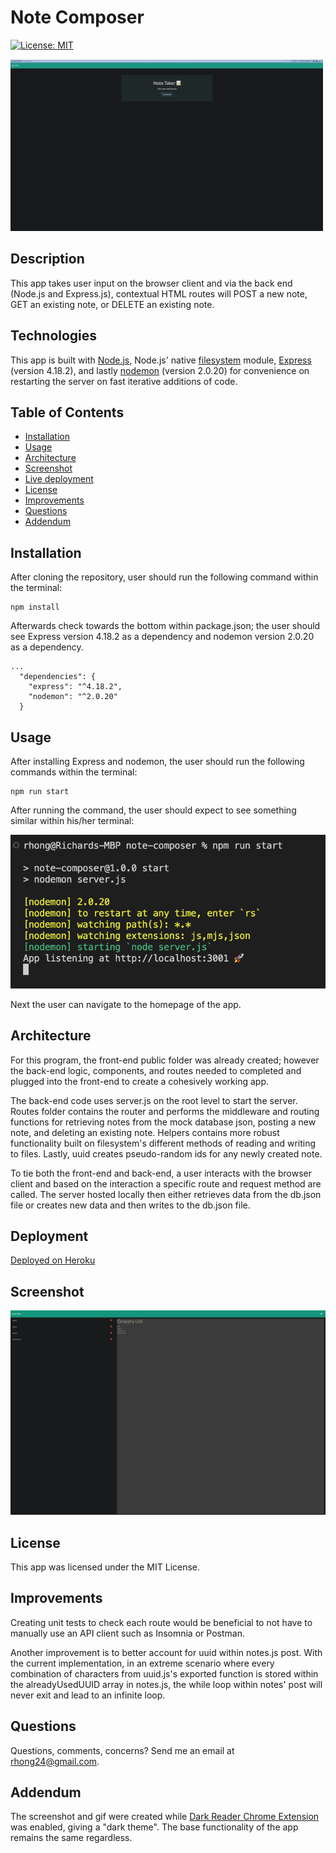 # Note Composer

[![License: MIT](https://img.shields.io/badge/License-MIT-yellow.svg)](https://opensource.org/licenses/MIT)

![Note Composer Demo gif](./assets/images/demo.gif)


## Description
This app takes user input on the browser client and via the back end (Node.js and Express.js), contextual HTML routes will POST a new note, GET an existing note, or DELETE an existing note. 


## Technologies
This app is built with [Node.js](https://nodejs.org/en/), Node.js' native [filesystem](https://nodejs.org/api/fs.html) module, [Express](https://expressjs.com/) (version 4.18.2), and lastly [nodemon](https://www.npmjs.com/package/nodemon) (version 2.0.20) for convenience on restarting the server on fast iterative additions of code.


## Table of Contents
  - [Installation](#installation)
  - [Usage](#usage)
  - [Architecture](#architecture)
  - [Screenshot](#screenshot)
  - [Live deployment](#deployment)
  - [License](#license)
  - [Improvements](#improvements)
  - [Questions](#questions)
  - [Addendum](#addendum)


## Installation

After cloning the repository, user should run the following command within the terminal:
```
npm install
```
Afterwards check towards the bottom within package.json; the user should see Express version 4.18.2 as a dependency and nodemon version 2.0.20 as a dependency.

```
...
  "dependencies": {
    "express": "^4.18.2",
    "nodemon": "^2.0.20"
  }
```

## Usage
After installing Express and nodemon, the user should run the following commands within the terminal:
```
npm run start
```
After running the command, the user should expect to see something similar within his/her terminal:

![screenshot](./assets/images/installation.png)

Next the user can navigate to the homepage of the app.

## Architecture
For this program, the front-end public folder was already created; however the back-end logic, components, and routes needed to completed and plugged into the front-end to create a cohesively working app. 

The back-end code uses server.js on the root level to start the server. Routes folder contains the router and performs the middleware and routing functions for retrieving notes from the mock database json, posting a new note, and deleting an existing note. Helpers contains more robust functionality built on filesystem's different methods of reading and writing to files. Lastly, uuid creates pseudo-random ids for any newly created note.

To tie both the front-end and back-end, a user interacts with the browser client and based on the interaction a specific route and request method are called. The server hosted locally then either retrieves data from the db.json file or creates new data and then writes to the db.json file. 

## Deployment
[Deployed on Heroku](https://note-composer.herokuapp.com/notes)


## Screenshot
![screenshot](./assets/images/screenshot.png)


## License
This app was licensed under the MIT License.


## Improvements
Creating unit tests to check each route would be beneficial to not have to manually use an API client such as Insomnia or Postman. 

Another improvement is to better account for uuid within notes.js post. With the current implementation, in an extreme scenario where every combination of characters from uuid.js's exported function is stored within the alreadyUsedUUID array in notes.js, the while loop within notes' post will never exit and lead to an infinite loop.


## Questions
Questions, comments, concerns? Send me an email at rhong24@gmail.com.

## Addendum
The screenshot and gif were created while [Dark Reader Chrome Extension](https://chrome.google.com/webstore/detail/dark-reader/eimadpbcbfnmbkopoojfekhnkhdbieeh?hl=en-US) was enabled, giving a "dark theme". The base functionality of the app remains the same regardless.
